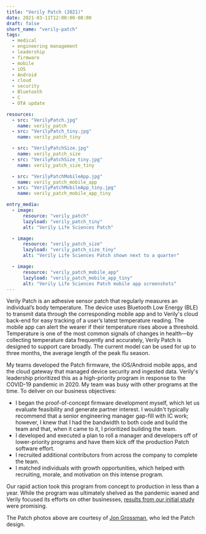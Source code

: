 ```yaml
---
title: "Verily Patch (2021)"
date: 2021-03-11T12:00:00-08:00
draft: false
short_name: "verily-patch"
tags:
  - medical
  - engineering management
  - leadership
  - firmware
  - mobile
  - iOS
  - Android
  - cloud
  - security
  - Bluetooth
  - C
  - OTA update

resources:
  - src: "VerilyPatch.jpg"
    name: verily_patch
  - src: "VerilyPatch_tiny.jpg"
    name: verily_patch_tiny

  - src: "VerilyPatchSize.jpg"
    name: verily_patch_size
  - src: "VerilyPatchSize_tiny.jpg"
    name: verily_patch_size_tiny

  - src: "VerilyPatchMobileApp.jpg"
    name: verily_patch_mobile_app
  - src: "VerilyPatchMobileApp_tiny.jpg"
    name: verily_patch_mobile_app_tiny

entry_media:
  - image:
      resource: "verily_patch"
      lazyload: "verily_patch_tiny"
      alt: "Verily Life Sciences Patch"

  - image:
      resource: "verily_patch_size"
      lazyload: "verily_patch_size_tiny"
      alt: "Verily Life Sciences Patch shown next to a quarter"

  - image:
      resource: "verily_patch_mobile_app"
      lazyload: "verily_patch_mobile_app_tiny"
      alt: "Verily Life Sciences Patch mobile app screenshots"
---
```

Verily Patch is an adhesive sensor patch that regularly measures an individual’s body temperature. The device uses Bluetooth Low Energy (BLE) to transmit data through the corresponding mobile app and to Verily's cloud back-end for easy tracking of a user’s latest temperature reading. The mobile app can alert the wearer if their temperature rises above a threshold. Temperature is one of the most common signals of changes in health—by collecting temperature data frequently and accurately, Verily Patch is designed to support care broadly. The current model can be used for up to three months, the average length of the peak flu season.

My teams developed the Patch firmware, the iOS/Android mobile apps, and the cloud gateway that managed device security and ingested data. Verily's leadership prioritized this as a high-priority program in response to the COVID-19 pandemic in 2020. My team was busy with other programs at the time. To deliver on our business objectives:

* I began the proof-of-concept firmware development myself, which let us evaluate feasibility and generate partner interest. I wouldn't typically recommend that a senior engineering manager gap-fill with IC work; however, I knew that I had the bandwidth to both code and build the team and that, when it came to it, I prioritized building the team.
* I developed and executed a plan to roll a manager and developers off of lower-priority programs and have them kick off the production Patch software effort.
* I recruited additional contributors from across the company to complete the team.
* I matched individuals with growth opportunities, which helped with recruiting, morale, and motivation on this intense program.   
 
Our rapid action took this program from concept to production in less than a year. While the program was ultimately shelved as the pandemic waned and Verily focused its efforts on other businesses, [results from our initial study](https://school.wakehealth.edu/research/institutes-and-centers/center-for-healthcare-innovation/research/verily-patch) were promising.

The Patch photos above are courtesy of [Jon Grossman](http://www.jongrossman.com/patch), who led the Patch design.
